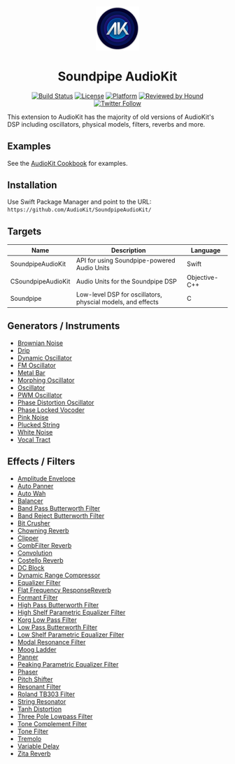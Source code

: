 <div align=center>
<img src="https://github.com/AudioKit/Cookbook/raw/main/Cookbook/Cookbook/Assets.xcassets/audiokit-icon.imageset/audiokit-icon.png" width="20%"/>

# Soundpipe AudioKit

[![Build Status](https://github.com/AudioKit/SoundpipeAudioKit/workflows/CI/badge.svg)](https://github.com/AudioKit/SoundpipeAudioKit/actions?query=workflow%3ACI)
[![License](https://img.shields.io/github/license/AudioKit/SoundpipeAudioKit)](https://github.com/AudioKit/SoundpipeAudioKit/blob/main/LICENSE)
[![Platform](https://img.shields.io/cocoapods/p/AudioKit)](https://github.com/AudioKit/AudioKit/wiki)
[![Reviewed by Hound](https://img.shields.io/badge/Reviewed_by-Hound-8E64B0.svg)](https://houndci.com)
[![Twitter Follow](https://img.shields.io/twitter/follow/AudioKitPro.svg?style=social)](https://twitter.com/AudioKitPro)

</div>

This extension to AudioKit has the majority of old versions of AudioKit's DSP including oscillators, physical models, filters, reverbs and more.

## Examples

See the [AudioKit Cookbook](https://github.com/AudioKit/Cookbook/) for examples.

## Installation

Use Swift Package Manager and point to the URL: `https://github.com/AudioKit/SoundpipeAudioKit/`

## Targets

| Name               | Description                                                 | Language      |
|--------------------|-------------------------------------------------------------|---------------|
| SoundpipeAudioKit  | API for using Soundpipe-powered Audio Units                 | Swift         |
| CSoundpipeAudioKit | Audio Units for the Soundpipe DSP                           | Objective-C++ |
| Soundpipe          | Low-level DSP for oscillators, physcial models, and effects | C             |

## Generators / Instruments

* [Brownian Noise](https://github.com/AudioKit/SoundpipeAudioKit/wiki/BrownianNoise)
* [Drip](https://github.com/AudioKit/SoundpipeAudioKit/wiki/Drip)
* [Dynamic Oscillator](https://github.com/AudioKit/SoundpipeAudioKit/wiki/DynamicOscillator)
* [FM Oscillator](https://github.com/AudioKit/SoundpipeAudioKit/wiki/FMOscillator)
* [Metal Bar](https://github.com/AudioKit/SoundpipeAudioKit/wiki/MetalBar)
* [Morphing Oscillator](https://github.com/AudioKit/SoundpipeAudioKit/wiki/MorphingOscillator)
* [Oscillator](https://github.com/AudioKit/SoundpipeAudioKit/wiki/Oscillator)
* [PWM Oscillator](https://github.com/AudioKit/SoundpipeAudioKit/wiki/PWMOscillator)
* [Phase Distortion Oscillator](https://github.com/AudioKit/SoundpipeAudioKit/wiki/PhaseDistortionOscillator)
* [Phase Locked Vocoder](https://github.com/AudioKit/SoundpipeAudioKit/wiki/PhaseLockedVocoder)
* [Pink Noise](https://github.com/AudioKit/SoundpipeAudioKit/wiki/PinkNoise)
* [Plucked String](https://github.com/AudioKit/SoundpipeAudioKit/wiki/PluckedString)
* [White Noise](https://github.com/AudioKit/SoundpipeAudioKit/wiki/WhiteNoise)
* [Vocal Tract](https://github.com/AudioKit/SoundpipeAudioKit/wiki/VocalTract)

## Effects / Filters

* [Amplitude Envelope](https://github.com/AudioKit/SoundpipeAudioKit/wiki/AmplitudeEnvelope)
* [Auto Panner](https://github.com/AudioKit/SoundpipeAudioKit/wiki/AutoPanner)
* [Auto Wah](https://github.com/AudioKit/SoundpipeAudioKit/wiki/AutoWah)
* [Balancer](https://github.com/AudioKit/SoundpipeAudioKit/wiki/Balancer)
* [Band Pass Butterworth Filter](https://github.com/AudioKit/SoundpipeAudioKit/wiki/BandPassButterworthFilter)
* [Band Reject Butterworth Filter](https://github.com/AudioKit/SoundpipeAudioKit/wiki/BandRejectButterworthFilter)
* [Bit Crusher](https://github.com/AudioKit/SoundpipeAudioKit/wiki/BitCrusher)
* [Chowning Reverb](https://github.com/AudioKit/SoundpipeAudioKit/wiki/ChowningReverb)
* [Clipper](https://github.com/AudioKit/SoundpipeAudioKit/wiki/Clipper)
* [CombFilter Reverb](https://github.com/AudioKit/SoundpipeAudioKit/wiki/CombFilterReverb)
* [Convolution](https://github.com/AudioKit/SoundpipeAudioKit/wiki/Convolution)
* [Costello Reverb](https://github.com/AudioKit/SoundpipeAudioKit/wiki/CostelloReverb)
* [DC Block](https://github.com/AudioKit/SoundpipeAudioKit/wiki/DCBlock)
* [Dynamic Range Compressor](https://github.com/AudioKit/SoundpipeAudioKit/wiki/DynamicRangeCompressor)
* [Equalizer Filter](https://github.com/AudioKit/SoundpipeAudioKit/wiki/EqualizerFilter)
* [Flat Frequency ResponseReverb](https://github.com/AudioKit/SoundpipeAudioKit/wiki/FlatFrequencyResponseReverb)
* [Formant Filter](https://github.com/AudioKit/SoundpipeAudioKit/wiki/FormantFilter)
* [High Pass Butterworth Filter](https://github.com/AudioKit/SoundpipeAudioKit/wiki/HighPassButterworthFilter)
* [High Shelf Parametric Equalizer Filter](https://github.com/AudioKit/SoundpipeAudioKit/wiki/HighShelfParametricEqualizerFilter)
* [Korg Low Pass Filter](https://github.com/AudioKit/SoundpipeAudioKit/wiki/KorgLowPassFilter)
* [Low Pass Butterworth Filter](https://github.com/AudioKit/SoundpipeAudioKit/wiki/LowPassButterworthFilter)
* [Low Shelf Parametric Equalizer Filter](https://github.com/AudioKit/SoundpipeAudioKit/wiki/LowShelfParametricEqualizerFilter)
* [Modal Resonance Filter](https://github.com/AudioKit/SoundpipeAudioKit/wiki/ModalResonanceFilter)
* [Moog Ladder](https://github.com/AudioKit/SoundpipeAudioKit/wiki/MoogLadder)
* [Panner](https://github.com/AudioKit/SoundpipeAudioKit/wiki/Panner)
* [Peaking Parametric Equalizer Filter](https://github.com/AudioKit/SoundpipeAudioKit/wiki/PeakingParametricEqualizerFilter)
* [Phaser](https://github.com/AudioKit/SoundpipeAudioKit/wiki/Phaser)
* [Pitch Shifter](https://github.com/AudioKit/SoundpipeAudioKit/wiki/PitchShifter)
* [Resonant Filter](https://github.com/AudioKit/SoundpipeAudioKit/wiki/ResonantFilter)
* [Roland TB303 Filter](https://github.com/AudioKit/SoundpipeAudioKit/wiki/RolandTB303Filter)
* [String Resonator](https://github.com/AudioKit/SoundpipeAudioKit/wiki/StringResonator)
* [Tanh Distortion](https://github.com/AudioKit/SoundpipeAudioKit/wiki/TanhDistortion)
* [Three Pole Lowpass Filter](https://github.com/AudioKit/SoundpipeAudioKit/wiki/ThreePoleLowpassFilter)
* [Tone Complement Filter](https://github.com/AudioKit/SoundpipeAudioKit/wiki/ToneComplementFilter)
* [Tone Filter](https://github.com/AudioKit/SoundpipeAudioKit/wiki/ToneFilter)
* [Tremolo](https://github.com/AudioKit/SoundpipeAudioKit/wiki/Tremolo)
* [Variable Delay](https://github.com/AudioKit/SoundpipeAudioKit/wiki/VariableDelay)
* [Zita Reverb](https://github.com/AudioKit/SoundpipeAudioKit/wiki/ZitaReverb)